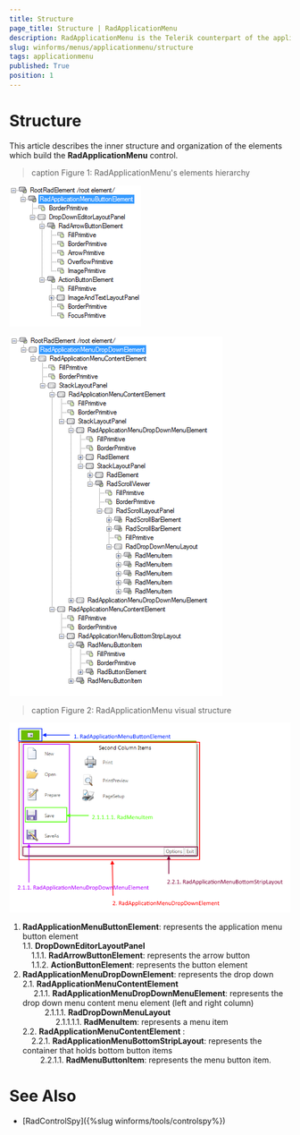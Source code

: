 ```yaml
---
title: Structure
page_title: Structure | RadApplicationMenu
description: RadApplicationMenu is the Telerik counterpart of the application menu that displays controls used to perform actions on entire documents and forms, such as Save and Print. 
slug: winforms/menus/applicationmenu/structure
tags: applicationmenu
published: True
position: 1
---
```


# Structure

This article describes the inner structure and organization of the elements which build the **RadApplicationMenu** control.

>caption Figure 1: RadApplicationMenu's elements hierarchy

![application-menu-structure 001](images/application-menu-structure001.png)

![application-menu-structure 002](images/application-menu-structure002.png)
        
>caption Figure 2: RadApplicationMenu visual structure

![application-menu-structure 003](images/application-menu-structure003.png)


1. **RadApplicationMenuButtonElement**: represents the application menu button element    
  1.1. **DropDownEditorLayoutPanel**   
     &nbsp;&nbsp;&nbsp;&nbsp;1.1.1. **RadArrowButtonElement**: represents the arrow button    
     &nbsp;&nbsp;&nbsp;&nbsp;1.1.2. **ActionButtonElement**: represents the button element
1. **RadApplicationMenuDropDownElement**: represents the drop down  
	2.1. **RadApplicationMenuContentElement**  
		&nbsp;&nbsp;&nbsp;&nbsp;&nbsp;2.1.1. **RadApplicationMenuDropDownMenuElement**: represents the drop down menu content menu element (left and right column)  
			&nbsp;&nbsp;&nbsp;&nbsp;&nbsp;&nbsp;&nbsp;&nbsp;&nbsp;&nbsp;2.1.1.1. **RadDropDownMenuLayout**   
				&nbsp;&nbsp;&nbsp;&nbsp;&nbsp;&nbsp;&nbsp;&nbsp;&nbsp;&nbsp;&nbsp;&nbsp;&nbsp;&nbsp;&nbsp;2.1.1.1.1. **RadMenuItem**: represents a menu item   
	2.2. **RadApplicationMenuContentElement** :   
		&nbsp;&nbsp;&nbsp;&nbsp;2.2.1. **RadApplicationMenuBottomStripLayout**: represents the container that holds bottom button items   
			&nbsp;&nbsp;&nbsp;&nbsp;&nbsp;&nbsp;&nbsp;&nbsp;2.2.1.1. **RadMenuButtonItem**: represents the menu button item.


# See Also

* [RadControlSpy]({%slug winforms/tools/controlspy%})
            

